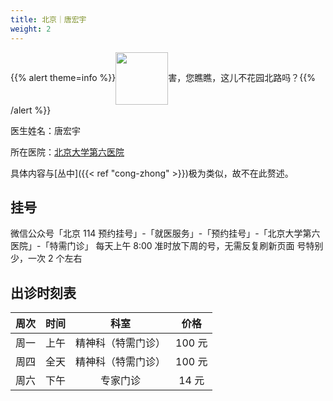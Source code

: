 ```yaml
---
title: 北京｜唐宏宇
weight: 2
---
```


{{% alert theme=info %}}<img src="/images/hybl.jpg" style="display: inline; height:6em;vertical-align: middle;" />害，您瞧瞧，这儿不花园北路吗？{{% /alert %}}

医生姓名：唐宏宇

所在医院：[北京大学第六医院](https://amap.com/place/B000A2EF2C)

具体内容与[丛中]({{< ref "cong-zhong" >}})极为类似，故不在此赘述。

## 挂号

微信公众号「北京 114 预约挂号」-「就医服务」-「预约挂号」-「北京大学第六医院」-「特需门诊」
每天上午 8:00 准时放下周的号，无需反复刷新页面
号特别少，一次 2 个左右

## 出诊时刻表

| 周次 |       时间       |        科室        |  价格  |
| :--: | :--------------: | :----------------: | :----: |
| 周一 | 上午 | 精神科（特需门诊）| 100 元 |
| 周四 | 全天 | 精神科（特需门诊）| 100 元 |
| 周六 | 下午 | 专家门诊 | 14 元 |

